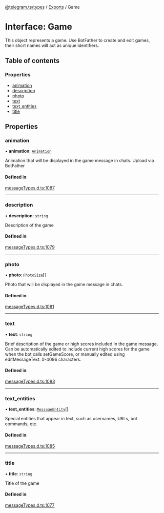 [@telegram.ts/types](../README.md) / [Exports](../modules.md) / Game

# Interface: Game

This object represents a game. Use BotFather to create and edit games, their short names will act as unique identifiers.

## Table of contents

### Properties

- [animation](Game.md#animation)
- [description](Game.md#description)
- [photo](Game.md#photo)
- [text](Game.md#text)
- [text\_entities](Game.md#text_entities)
- [title](Game.md#title)

## Properties

### animation

• **animation**: [`Animation`](Animation.md)

Animation that will be displayed in the game message in chats. Upload via BotFather

#### Defined in

[messageTypes.d.ts:1087](https://github.com/telegramsjs/types/blob/d08200f/src/messageTypes.d.ts#L1087)

___

### description

• **description**: `string`

Description of the game

#### Defined in

[messageTypes.d.ts:1079](https://github.com/telegramsjs/types/blob/d08200f/src/messageTypes.d.ts#L1079)

___

### photo

• **photo**: [`PhotoSize`](PhotoSize.md)[]

Photo that will be displayed in the game message in chats.

#### Defined in

[messageTypes.d.ts:1081](https://github.com/telegramsjs/types/blob/d08200f/src/messageTypes.d.ts#L1081)

___

### text

• **text**: `string`

Brief description of the game or high scores included in the game message. Can be automatically edited to include current high scores for the game when the bot calls setGameScore, or manually edited using editMessageText. 0-4096 characters.

#### Defined in

[messageTypes.d.ts:1083](https://github.com/telegramsjs/types/blob/d08200f/src/messageTypes.d.ts#L1083)

___

### text\_entities

• **text\_entities**: [`MessageEntity`](../modules.md#messageentity)[]

Special entities that appear in text, such as usernames, URLs, bot commands, etc.

#### Defined in

[messageTypes.d.ts:1085](https://github.com/telegramsjs/types/blob/d08200f/src/messageTypes.d.ts#L1085)

___

### title

• **title**: `string`

Title of the game

#### Defined in

[messageTypes.d.ts:1077](https://github.com/telegramsjs/types/blob/d08200f/src/messageTypes.d.ts#L1077)

